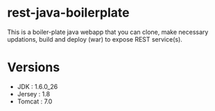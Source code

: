 # rest-java-boilerplate
This is a boiler-plate java webapp that you can clone, make necessary updations, build and deploy (war) to expose REST service(s).

# Versions
- JDK : 1.6.0_26
- Jersey : 1.8
- Tomcat : 7.0
